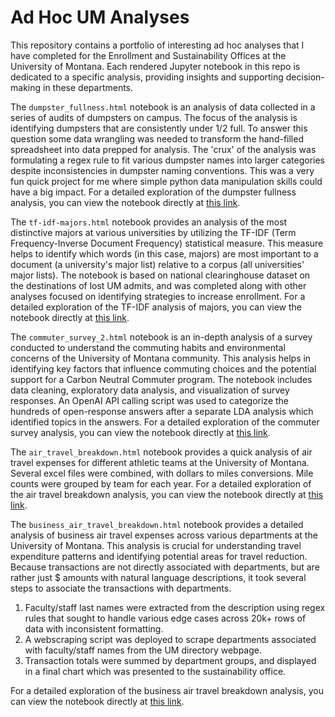 # Ad Hoc UM Analyses
This repository contains a portfolio of interesting ad hoc analyses that I have completed for the Enrollment and Sustainability Offices at the University of Montana. Each rendered Jupyter notebook in this repo is dedicated to a specific analysis, providing insights and supporting decision-making in these departments.

The `dumpster_fullness.html` notebook is an analysis of data collected in a series of audits of dumpsters on campus. The focus of the analysis is identifying dumpsters that are consistently under 1/2 full. To answer this question some data wrangling was needed to transform the hand-filled spreadsheet into data prepped for analysis. The 'crux' of the analysis was formulating a regex rule to fit various dumpster names into larger categories despite inconsistencies in dumpster naming conventions. This was a very fun quick project for me where simple python data manipulation skills could have a big impact.
For a detailed exploration of the dumpster fullness analysis, you can view the notebook directly at [this link](https://hunterad93.github.io/adhoc_UM_analyses/dumpster_fullness.html).

The `tf-idf-majors.html` notebook provides an analysis of the most distinctive majors at various universities by utilizing the TF-IDF (Term Frequency-Inverse Document Frequency) statistical measure. This measure helps to identify which words (in this case, majors) are most important to a document (a university's major list) relative to a corpus (all universities' major lists). The notebook is based on national clearinghouse dataset on the destinations of lost UM admits, and was completed along with other analyses focused on identifying strategies to increase enrollment. For a detailed exploration of the TF-IDF analysis of majors, you can view the notebook directly at [this link](https://hunterad93.github.io/adhoc_UM_analyses/tf-idf-majors.html).

The `commuter_survey_2.html` notebook is an in-depth analysis of a survey conducted to understand the commuting habits and environmental concerns of the University of Montana community. This analysis helps in identifying key factors that influence commuting choices and the potential support for a Carbon Neutral Commuter program. The notebook includes data cleaning, exploratory data analysis, and visualization of survey responses. An OpenAI API calling script was used to categorize the hundreds of open-response answers after a separate LDA analysis which identified topics in the answers. For a detailed exploration of the commuter survey analysis, you can view the notebook directly at [this link](https://hunterad93.github.io/adhoc_UM_analyses/commuter_survey_2.html).

The `air_travel_breakdown.html` notebook provides a quick analysis of air travel expenses for different athletic teams at the University of Montana. Several excel files were combined, with dollars to miles conversions. Mile counts were grouped by team for each year. For a detailed exploration of the air travel breakdown analysis, you can view the notebook directly at [this link](https://hunterad93.github.io/adhoc_UM_analyses/air_travel_breakdown.html).

The `business_air_travel_breakdown.html` notebook provides a detailed analysis of business air travel expenses across various departments at the University of Montana. This analysis is crucial for understanding travel expenditure patterns and identifying potential areas for travel reduction. Because transactions are not directly associated with departments, but are rather just $ amounts with natural language descriptions, it took several steps to associate the transactions with departments.
1. Faculty/staff last names were extracted from the description using regex rules that sought to handle various edge cases across 20k+ rows of data with inconsistent formatting.
2. A webscraping script was deployed to scrape departments associated with faculty/staff names from the UM directory webpage.
3. Transaction totals were summed by department groups, and displayed in a final chart which was presented to the sustainability office.

For a detailed exploration of the business air travel breakdown analysis, you can view the notebook directly at [this link](https://hunterad93.github.io/adhoc_UM_analyses/business_air_travel_breakdown.html).

